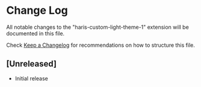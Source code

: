 # Change Log

All notable changes to the "haris-custom-light-theme-1" extension will be documented in this file.

Check [Keep a Changelog](http://keepachangelog.com/) for recommendations on how to structure this file.

## [Unreleased]

- Initial release
